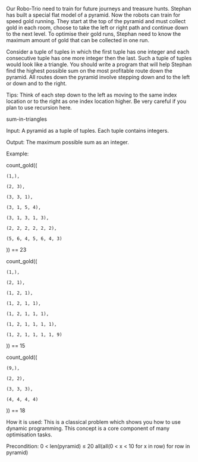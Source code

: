 Our Robo-Trio need to train for future journeys and treasure hunts. Stephan has built a special flat model of a pyramid. Now the robots can train for speed gold running. They start at the top of the pyramid and must collect gold in each room, choose to take the left or right path and continue down to the next level. To optimise their gold runs, Stephan need to know the maximum amount of gold that can be collected in one run.

Consider a tuple of tuples in which the first tuple has one integer and each consecutive tuple has one more integer then the last. Such a tuple of tuples would look like a triangle. You should write a program that will help Stephan find the highest possible sum on the most profitable route down the pyramid. All routes down the pyramid involve stepping down and to the left or down and to the right.

Tips: Think of each step down to the left as moving to the same index location or to the right as one index location higher. Be very careful if you plan to use recursion here.

sum-in-triangles

Input: A pyramid as a tuple of tuples. Each tuple contains integers.

Output: The maximum possible sum as an integer.

Example:

count_gold((

    (1,),

    (2, 3),

    (3, 3, 1),

    (3, 1, 5, 4),

    (3, 1, 3, 1, 3),

    (2, 2, 2, 2, 2, 2),

    (5, 6, 4, 5, 6, 4, 3)

)) == 23

count_gold((

    (1,),

    (2, 1),

    (1, 2, 1),

    (1, 2, 1, 1),

    (1, 2, 1, 1, 1),

    (1, 2, 1, 1, 1, 1),

    (1, 2, 1, 1, 1, 1, 9)

)) == 15

count_gold((

    (9,),

    (2, 2),

    (3, 3, 3),

    (4, 4, 4, 4)

)) == 18



How it is used: This is a classical problem which shows you how to use dynamic programming. This concept is a core component of many optimisation tasks.

Precondition: 0 < len(pyramid) ≤ 20
all(all(0 < x < 10 for x in row) for row in pyramid)
